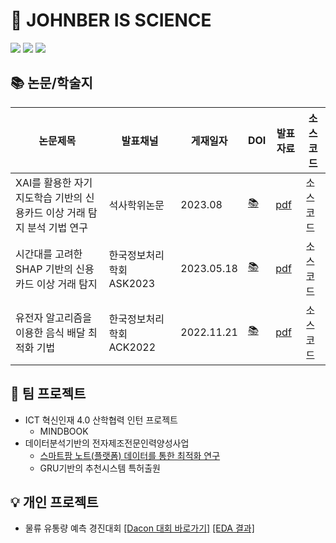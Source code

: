 # 🔬 JOHNBER IS SCIENCE

<a href="mailto:biawhocodes@gmail.com" target="_blank"><img src="https://img.shields.io/badge/Gmail-D14836?style=for-the-badge&logo=gmail&logoColor=white"/></a>
<a href="https://www.linkedin.com/in/xoyeon/" target="_blank"><img src="https://img.shields.io/badge/LinkedIn-0077B5?style=for-the-badge&logo=linkedin&logoColor=white"/></a>
<a href="https://xoyeon.tistory.com/page/%EC%86%8C%EA%B0%9C" target="_blank"><img src="https://img.shields.io/badge/Blog-E34F26?style=for-the-badge&logo=_&logoColor=white"/></a>

<!-- [![Solved.ac프로필](http://mazassumnida.wtf/api/mini/generate_badge?boj=mudosaa)](https://solved.ac/mudosaa)
[![Readme Quotes](https://quotes-github-readme.vercel.app/api?type=horizontal&theme=radical)](https://github.com/piyushsuthar/github-readme-quotes)

<div align="center">
<img src="https://github.com/xoyeon/xoyeon/assets/85726134/5e70a47d-0ad0-4426-adba-9f6e4a1c1768" width="300" height="300"></div> -->

## 📚 논문/학술지
|논문제목|발표채널|게재일자|DOI|발표자료|소스코드|
|--------|--------|--------|---|-------|--------|
|XAI를 활용한 자기지도학습 기반의 신용카드 이상 거래 탐지 분석 기법 연구|석사학위논문|2023.08|[📚](https://dcollection.sookmyung.ac.kr/common/orgView/000000071151)|[pdf](https://github.com/xoyeon/portfolio/blob/5640312944a5f53796600d30b99f34820517800f/%EC%84%9D%EC%82%AC%ED%95%99%EC%9C%84(%EC%A2%85%EC%8B%AC)_XAI%EB%A5%BC%20%ED%99%9C%EC%9A%A9%ED%95%9C%20%EC%9E%90%EA%B8%B0%EC%A7%80%EB%8F%84%ED%95%99%EC%8A%B5%20%EA%B8%B0%EB%B0%98%EC%9D%98%20%EC%8B%A0%EC%9A%A9%EC%B9%B4%EB%93%9C%20%EC%9D%B4%EC%83%81%ED%83%90%EC%A7%80%20%EB%B6%84%EC%84%9D%20%EA%B8%B0%EB%B2%95%20%EC%97%B0%EA%B5%AC.pdf)|소스코드|
|시간대를 고려한 SHAP 기반의 신용카드 이상 거래 탐지|한국정보처리학회 ASK2023|2023.05.18|[📚](https://doi.org/10.3745/PKIPS.y2022m11a.347)|[pdf](https://github.com/xoyeon/portfolio/blob/5640312944a5f53796600d30b99f34820517800f/%EC%8B%9C%EA%B0%84%EB%8C%80%EB%A5%BC%20%EA%B3%A0%EB%A0%A4%ED%95%9C%20%EC%8B%A0%EC%9A%A9%EC%B9%B4%EB%93%9C%20%EC%9D%B4%EC%83%81%ED%83%90%EC%A7%80%20%EA%B8%B0%EB%B2%95.pdf)|소스코드|
|유전자 알고리즘을 이용한 음식 배달 최적화 기법|한국정보처리학회 ACK2022|2022.11.21|[📚](https://doi.org/10.3745/PKIPS.y2022m11a.347)|[pdf](https://github.com/xoyeon/portfolio/blob/5640312944a5f53796600d30b99f34820517800f/%EC%9C%A0%EC%A0%84%EC%9E%90%20%EC%95%8C%EA%B3%A0%EB%A6%AC%EC%A6%98%EC%9D%84%20%EC%9D%B4%EC%9A%A9%ED%95%9C%20%EC%9D%8C%EC%8B%9D%20%EB%B0%B0%EB%8B%AC%20%EC%B5%9C%EC%A0%81%ED%99%94%20%EA%B8%B0%EB%B2%95.pdf)|소스코드|


## 🎲 팀 프로젝트
- ICT 혁신인재 4.0 산학협력 인턴 프로젝트
  - MINDBOOK 
- 데이터분석기반의 전자제조전문인력양성사업
  - [스마트팜 노트(플랫폼) 데이터를 통한 최적화 연구](https://github.com/xoyeon/portfolio/blob/5640312944a5f53796600d30b99f34820517800f/%EC%8A%A4%EB%A7%88%ED%8A%B8%ED%8C%9C%20%EB%85%B8%ED%8A%B8%20%EB%8D%B0%EC%9D%B4%ED%84%B0%EB%A5%BC%20%ED%86%B5%ED%95%9C%20%EC%B5%9C%EC%A0%81%ED%99%94%20%EC%97%B0%EA%B5%AC.pdf)
  - GRU기반의 추천시스템 특허출원
    
## 💡 개인 프로젝트
- 물류 유통량 예측 경진대회 [[Dacon 대회 바로가기]](https://dacon.io/competitions/official/235867/overview/description) [[EDA 결과]](https://github.com/xoyeon/portfolio/blob/5640312944a5f53796600d30b99f34820517800f/%EB%AC%BC%EB%A5%98%20%EC%9C%A0%ED%86%B5%EB%9F%89%20%EC%98%88%EC%B8%A1%20%EA%B2%BD%EC%A7%84%EB%8C%80%ED%9A%8C/%EB%AC%BC%EB%A5%98%20%EB%8D%B0%EC%9D%B4%ED%84%B0%20EDA.pdf)

